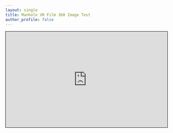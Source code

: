 ```yaml
---
layout: single
title: Manhole VR Film 360 Image Test
author_profile: false
---
```


<iframe src="https://imxd.in/manhole360" width="100%" height="300" style="border:1px solid black;">
</iframe>
